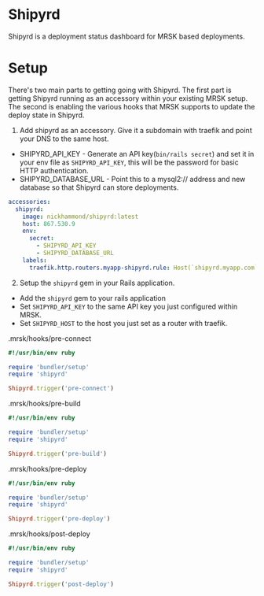 # Shipyrd

Shipyrd is a deployment status dashboard for MRSK based deployments.

# Setup

There's two main parts to getting going with Shipyrd. The first part is getting Shipyrd
running as an accessory within your existing MRSK setup. The second is enabling the various
hooks that MRSK supports to update the deploy state in Shipyrd.

1. Add shipyrd as an accessory. Give it a subdomain with traefik and point your DNS to the same
host.

- SHIPYRD_API_KEY - Generate an API key(`bin/rails secret`) and set it in your env file as `SHIPYRD_API_KEY`,
this will be the password for basic HTTP authentication.
- SHIPYRD_DATABASE_URL - Point this to a mysql2:// address and new database so that Shipyrd can store deployments.

``` yml
accessories:
  shipyrd:
    image: nickhammond/shipyrd:latest
    host: 867.530.9
    env:
      secret:
        - SHIPYRD_API_KEY
        - SHIPYRD_DATABASE_URL
    labels:
      traefik.http.routers.myapp-shipyrd.rule: Host(`shipyrd.myapp.com`)
```

2. Setup the `shipyrd` gem in your Rails application.

- Add the `shipyrd` gem to your rails application
- Set `SHIPYRD_API_KEY` to the same API key you just configured within MRSK.
- Set `SHIPYRD_HOST` to the host you just set as a router with traefik.

.mrsk/hooks/pre-connect
``` ruby
#!/usr/bin/env ruby

require 'bundler/setup'
require 'shipyrd'

Shipyrd.trigger('pre-connect')
```

.mrsk/hooks/pre-build
``` ruby
#!/usr/bin/env ruby

require 'bundler/setup'
require 'shipyrd'

Shipyrd.trigger('pre-build')
```

.mrsk/hooks/pre-deploy
``` ruby
#!/usr/bin/env ruby

require 'bundler/setup'
require 'shipyrd'

Shipyrd.trigger('pre-deploy')
```

.mrsk/hooks/post-deploy
``` ruby
#!/usr/bin/env ruby

require 'bundler/setup'
require 'shipyrd'

Shipyrd.trigger('post-deploy')
```
